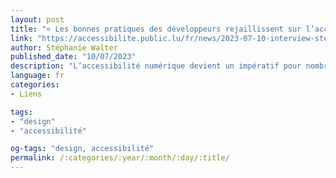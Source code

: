 ```yaml
---
layout: post
title: "« Les bonnes pratiques des développeurs rejaillissent sur l’accessibilité »"
link: "https://accessibilite.public.lu/fr/news/2023-07-10-interview-stephanie-walter.html"
author: Stéphanie Walter
published_date: "10/07/2023"
description: "L’accessibilité numérique devient un impératif pour nombre d’entreprises. Stéphanie Walter, experte en design inclusif, insiste sur le choix du bon partenaire."
language: fr
categories:
- Liens

tags:
- "design"
- "accessibilité"

og-tags: "design, accessibilité"
permalink: /:categories/:year/:month/:day/:title/
---
```

